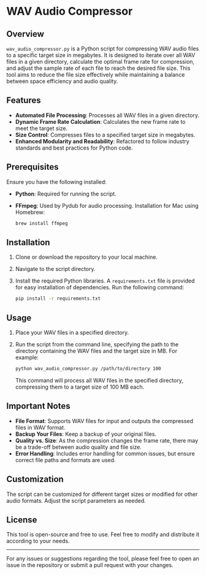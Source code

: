 
# WAV Audio Compressor

## Overview

`wav_audio_compressor.py` is a Python script for compressing WAV audio files to a specific target size in megabytes. It is designed to iterate over all WAV files in a given directory, calculate the optimal frame rate for compression, and adjust the sample rate of each file to reach the desired file size. This tool aims to reduce the file size effectively while maintaining a balance between space efficiency and audio quality.

## Features

- **Automated File Processing**: Processes all WAV files in a given directory.
- **Dynamic Frame Rate Calculation**: Calculates the new frame rate to meet the target size.
- **Size Control**: Compresses files to a specified target size in megabytes.
- **Enhanced Modularity and Readability**: Refactored to follow industry standards and best practices for Python code.

## Prerequisites

Ensure you have the following installed:

- **Python**: Required for running the script.
- **FFmpeg**: Used by Pydub for audio processing. Installation for Mac using Homebrew:

  ```bash
  brew install ffmpeg
  ```

## Installation

1. Clone or download the repository to your local machine.
2. Navigate to the script directory.
3. Install the required Python libraries. A `requirements.txt` file is provided for easy installation of dependencies. Run the following command:

   ```bash
   pip install -r requirements.txt
   ```

## Usage

1. Place your WAV files in a specified directory.
2. Run the script from the command line, specifying the path to the directory containing the WAV files and the target size in MB. For example:

   ```bash
   python wav_audio_compressor.py /path/to/directory 100
   ```

   This command will process all WAV files in the specified directory, compressing them to a target size of 100 MB each.

## Important Notes

- **File Format**: Supports WAV files for input and outputs the compressed files in WAV format.
- **Backup Your Files**: Keep a backup of your original files.
- **Quality vs. Size**: As the compression changes the frame rate, there may be a trade-off between audio quality and file size.
- **Error Handling**: Includes error handling for common issues, but ensure correct file paths and formats are used.

## Customization

The script can be customized for different target sizes or modified for other audio formats. Adjust the script parameters as needed.

## License

This tool is open-source and free to use. Feel free to modify and distribute it according to your needs.

---

For any issues or suggestions regarding the tool, please feel free to open an issue in the repository or submit a pull request with your changes.
